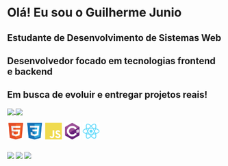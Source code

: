 # Olá! Eu sou o Guilherme Junio
## Estudante de Desenvolvimento de Sistemas Web
## Desenvolvedor focado em tecnologias frontend e backend 
## Em busca de evoluir e entregar projetos reais!
<a href="https://github.com/GUILHERMEDEV-FRONT/github-readme-stats">
  <img height=200 align="center" src="https://github-readme-stats.vercel.app/api?username=GUILHERMEDEV-FRONT" />
</a>
<a href="https://github.com/GUILHERMEDEV-FRONT/convoychat">
  <img height=200 align="center" src="https://github-readme-stats.vercel.app/api/top-langs?username=GUILHERMEDEV-FRONT&layout=compact&langs_count=8&card_width=200" />
</a>
<div style="display: inline_block"><br>
<img align="center" alt="Gui-html" heigth="30" width="40" src="https://raw.githubusercontent.com/devicons/devicon/master/icons/html5/html5-original.svg">
<img align="center" alt="Gui-css" heigth="30" width="40" src="https://raw.githubusercontent.com/devicons/devicon/master/icons/css3/css3-original.svg">
<img align="center" alt="Gui-Js" heigth="30" width="40" src="https://raw.githubusercontent.com/devicons/devicon/master/icons/javascript/javascript-plain.svg">
<img align="center" alt="Gui-C#" heigth="30" width="40" src="https://raw.githubusercontent.com/devicons/devicon/master/icons/csharp/csharp-original.svg">
<img align="center" alt="Gui-R" heigth="30" width="40" src="https://raw.githubusercontent.com/devicons/devicon/master/icons/react/react-original.svg">
</div>


##
<div> 
 
  <a href="https://instagram.com/guilhermejuniorro" target="_blank"><img src="https://img.shields.io/badge/-Instagram-%23E4405F?style=for-the-badge&logo=instagram&logoColor=white" target="_blank"></a>
  <a href = "mailto:guilhermerv1909@gmail.com"><img src="https://img.shields.io/badge/-Gmail-%23333?style=for-the-badge&logo=gmail&logoColor=white" target="_blank"></a>
  <a href="https://www.linkedin.com/in/" target="_blank"><img src="https://img.shields.io/badge/-LinkedIn-%230077B5?style=for-the-badge&logo=linkedin&logoColor=white" target="_blank"></a> 
  
  
</div>
